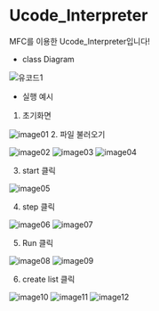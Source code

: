 # Ucode_Interpreter
MFC를 이용한 Ucode_Interpreter입니다!

- class Diagram

![유코드1](https://user-images.githubusercontent.com/33507553/64057753-edd5d100-cbdb-11e9-90d1-0ded84c4c57e.PNG)

- 실행 예시

1. 초기화면

![image01](https://user-images.githubusercontent.com/33507553/64057725-95063880-cbdb-11e9-8212-be67ff015319.png)
2. 파일 불러오기

![image02](https://user-images.githubusercontent.com/33507553/64057769-2e354f00-cbdc-11e9-949c-da69cfb76dea.png)
![image03](https://user-images.githubusercontent.com/33507553/64057770-2d9cb880-cbdc-11e9-85ec-458457b28c7c.png)
![image04](https://user-images.githubusercontent.com/33507553/64057771-2ecde580-cbdc-11e9-9ccf-9d55a008d34e.png)

3. start 클릭

![image05](https://user-images.githubusercontent.com/33507553/64057772-2ecde580-cbdc-11e9-84f6-ed224d984392.png)

4. step 클릭

![image06](https://user-images.githubusercontent.com/33507553/64057773-2ecde580-cbdc-11e9-931d-595e83f93f89.png)
![image07](https://user-images.githubusercontent.com/33507553/64057774-2ecde580-cbdc-11e9-8ac6-d7fb05bfab9e.png)

5. Run 클릭

![image08](https://user-images.githubusercontent.com/33507553/64057775-2f667c00-cbdc-11e9-9e07-8688572b8ae8.png)
![image09](https://user-images.githubusercontent.com/33507553/64057776-2f667c00-cbdc-11e9-92e7-ed7e0bc9552d.png)

6. create list 클릭

![image10](https://user-images.githubusercontent.com/33507553/64057777-2f667c00-cbdc-11e9-8c28-53bbcf5115f4.png)
![image11](https://user-images.githubusercontent.com/33507553/64057778-2f667c00-cbdc-11e9-82ac-3f2491fcf2a4.png)
![image12](https://user-images.githubusercontent.com/33507553/64057779-2fff1280-cbdc-11e9-8d0d-e7438e6659a3.png)


